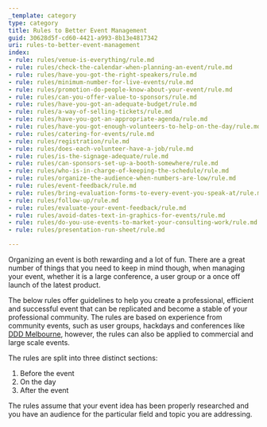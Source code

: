 ```yaml
---
_template: category
type: category
title: Rules to Better Event Management
guid: 30628d5f-cd60-4421-a993-8b13e4817342
uri: rules-to-better-event-management
index:
- rule: rules/venue-is-everything/rule.md
- rule: rules/check-the-calendar-when-planning-an-event/rule.md
- rule: rules/have-you-got-the-right-speakers/rule.md
- rule: rules/minimum-number-for-live-events/rule.md
- rule: rules/promotion-do-people-know-about-your-event/rule.md
- rule: rules/can-you-offer-value-to-sponsors/rule.md
- rule: rules/have-you-got-an-adequate-budget/rule.md
- rule: rules/a-way-of-selling-tickets/rule.md
- rule: rules/have-you-got-an-appropriate-agenda/rule.md
- rule: rules/have-you-got-enough-volunteers-to-help-on-the-day/rule.md
- rule: rules/catering-for-events/rule.md
- rule: rules/registration/rule.md
- rule: rules/does-each-volunteer-have-a-job/rule.md
- rule: rules/is-the-signage-adequate/rule.md
- rule: rules/can-sponsors-set-up-a-booth-somewhere/rule.md
- rule: rules/who-is-in-charge-of-keeping-the-schedule/rule.md
- rule: rules/organize-the-audience-when-numbers-are-low/rule.md
- rule: rules/event-feedback/rule.md
- rule: rules/bring-evaluation-forms-to-every-event-you-speak-at/rule.md
- rule: rules/follow-up/rule.md
- rule: rules/evaluate-your-event-feedback/rule.md
- rule: rules/avoid-dates-text-in-graphics-for-events/rule.md
- rule: rules/do-you-use-events-to-market-your-consulting-work/rule.md
- rule: rules/presentation-run-sheet/rule.md

---
```

Organizing an event is both rewarding and a lot of fun. There are a great number of things that you need to keep in mind though, when managing your event, whether it is a large conference, a user group or a once off launch of the latest product.

The below rules offer guidelines to help you create a professional, efficient and successful event that can be replicated and become a stable of your professional community. The rules are based on experience from community events, such as user groups, hackdays and conferences like [DDD Melbourne](https://www.dddmelbourne.com/), however, the rules can also be applied to commercial and large scale events.

The rules are split into three distinct sections:

1. Before the event
2. On the day
3. After the event

The rules assume that your event idea has been properly researched and you have an audience for the particular field and topic you are addressing.
